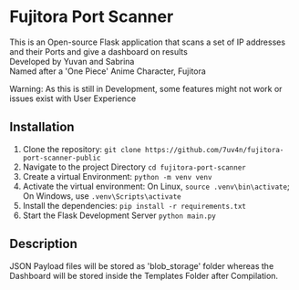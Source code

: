 # Fujitora Port Scanner

This is an Open-source Flask application that scans a set of IP addresses and their Ports and give a dashboard on results\
Developed by Yuvan and Sabrina\
Named after a 'One Piece' Anime Character, Fujitora

Warning: As this is still in Development, some features might not work or issues exist with User Experience

## Installation

1. Clone the repository:
   ```git clone https://github.com/7uv4n/fujitora-port-scanner-public```
2. Navigate to the project Directory
    ```cd fujitora-port-scanner```
3. Create a virtual Environment:
    ```python -m venv venv```  
4. Activate the virtual environment:
    On Linux, ```source .venv\bin\activate```; On Windows, use ```.venv\Scripts\activate```
5. Install the dependencies:
    ```pip install -r requirements.txt```
6. Start the Flask Development Server
    ```python main.py```

## Description

JSON Payload files will be stored as 'blob_storage' folder whereas the Dashboard will be stored inside the Templates Folder after Compilation. 
